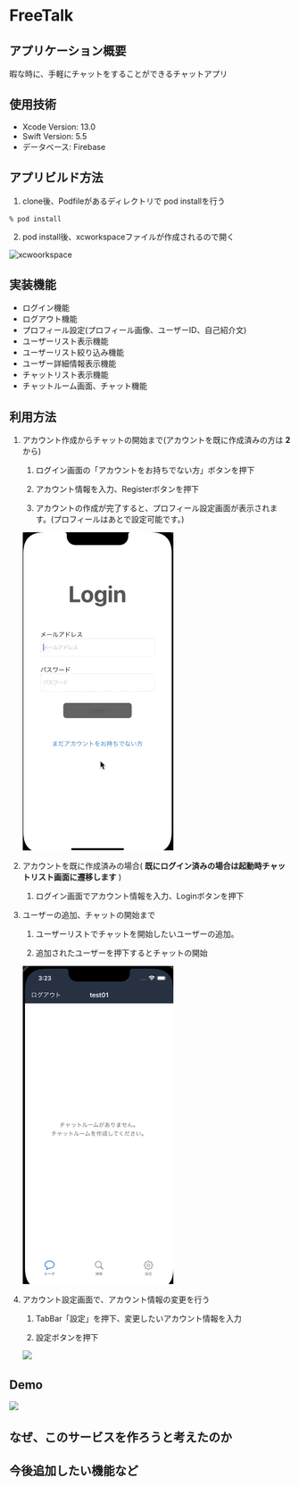 # FreeTalk

## アプリケーション概要

暇な時に、手軽にチャットをすることができるチャットアプリ

## 使用技術
- Xcode Version: 13.0
- Swift Version: 5.5
- データベース: Firebase

## アプリビルド方法
1. clone後、Podfileがあるディレクトリで pod installを行う
```
% pod install
```
2. pod install後、xcworkspaceファイルが作成されるので開く
<img width="780" alt="xcwoorkspace" src="https://user-images.githubusercontent.com/105440671/175799820-5fba29fe-c716-4ad2-8c82-8be3629563fd.png">

## 実装機能
- ログイン機能
- ログアウト機能
- プロフィール設定(プロフィール画像、ユーザーID、自己紹介文)
- ユーザーリスト表示機能
- ユーザーリスト絞り込み機能
- ユーザー詳細情報表示機能
- チャットリスト表示機能
- チャットルーム画面、チャット機能

## 利用方法

1. アカウント作成からチャットの開始まで(アカウントを既に作成済みの方は **2** から)
    1. ログイン画面の「アカウントをお持ちでない方」ボタンを押下

    1. アカウント情報を入力、Registerボタンを押下

    1. アカウントの作成が完了すると、プロフィール設定画面が表示されます。(プロフィールはあとで設定可能です。)

    <img src="gifResource/registerAccount.gif">   
            
2. アカウントを既に作成済みの場合( **既にログイン済みの場合は起動時チャットリスト画面に遷移します** )
    1. ログイン画面でアカウント情報を入力、Loginボタンを押下

3. ユーザーの追加、チャットの開始まで

    1. ユーザーリストでチャットを開始したいユーザーの追加。

    1. 追加されたユーザーを押下するとチャットの開始  

    <img src="gifResource/registerChatRoom.gif">   

4. アカウント設定画面で、アカウント情報の変更を行う
    1. TabBar「設定」を押下、変更したいアカウント情報を入力

    2. 設定ボタンを押下

    <img src="gifResource/accountSetting.gif">   

## Demo

   <img src="gifResource/chatDemo.gif">   

## なぜ、このサービスを作ろうと考えたのか


## 今後追加したい機能など


 
 

